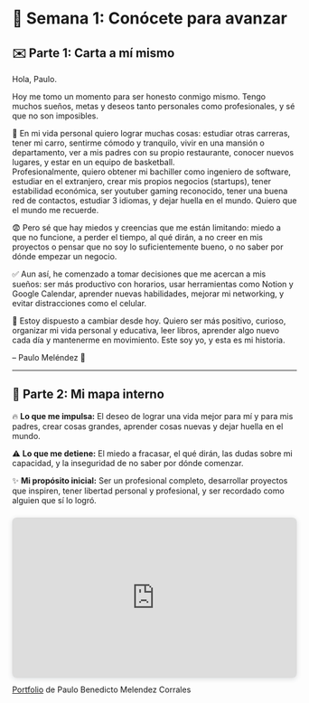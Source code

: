 # 🧠 Semana 1: Conócete para avanzar

## ✉️ Parte 1: Carta a mí mismo

Hola, Paulo.

Hoy me tomo un momento para ser honesto conmigo mismo. Tengo muchos sueños, metas y deseos tanto personales como profesionales, y sé que no son imposibles.

🎯 En mi vida personal quiero lograr muchas cosas: estudiar otras carreras, tener mi carro, sentirme cómodo y tranquilo, vivir en una mansión o departamento, ver a mis padres con su propio restaurante, conocer nuevos lugares, y estar en un equipo de basketball.  
Profesionalmente, quiero obtener mi bachiller como ingeniero de software, estudiar en el extranjero, crear mis propios negocios (startups), tener estabilidad económica, ser youtuber gaming reconocido, tener una buena red de contactos, estudiar 3 idiomas, y dejar huella en el mundo. Quiero que el mundo me recuerde.

😨 Pero sé que hay miedos y creencias que me están limitando: miedo a que no funcione, a perder el tiempo, al qué dirán, a no creer en mis proyectos o pensar que no soy lo suficientemente bueno, o no saber por dónde empezar un negocio.

✅ Aun así, he comenzado a tomar decisiones que me acercan a mis sueños: ser más productivo con horarios, usar herramientas como Notion y Google Calendar, aprender nuevas habilidades, mejorar mi networking, y evitar distracciones como el celular.

🔄 Estoy dispuesto a cambiar desde hoy. Quiero ser más positivo, curioso, organizar mi vida personal y educativa, leer libros, aprender algo nuevo cada día y mantenerme en movimiento. Este soy yo, y esta es mi historia.

– Paulo Meléndez 🚀

---

## 🧭 Parte 2: Mi mapa interno

🔥 **Lo que me impulsa:** El deseo de lograr una vida mejor para mí y para mis padres, crear cosas grandes, aprender cosas nuevas y dejar huella en el mundo.

⚠️ **Lo que me detiene:** El miedo a fracasar, el qué dirán, las dudas sobre mi capacidad, y la inseguridad de no saber por dónde comenzar.

✨ **Mi propósito inicial:** Ser un profesional completo, desarrollar proyectos que inspiren, tener libertad personal y profesional, y ser recordado como alguien que sí lo logró.


<div style="position: relative; width: 100%; height: 0; padding-top: 56.2500%;
 padding-bottom: 0; box-shadow: 0 2px 8px 0 rgba(63,69,81,0.16); margin-top: 1.6em; margin-bottom: 0.9em; overflow: hidden;
 border-radius: 8px; will-change: transform;">
  <iframe loading="lazy" style="position: absolute; width: 100%; height: 100%; top: 0; left: 0; border: none; padding: 0;margin: 0;"
    src="https://www.canva.com/design/DAGi1fa4e2U/SutvLyat9iw3MWB0ofJGsQ/view?embed" allowfullscreen="allowfullscreen" allow="fullscreen">
  </iframe>
</div>
<a href="https:&#x2F;&#x2F;www.canva.com&#x2F;design&#x2F;DAGi1fa4e2U&#x2F;SutvLyat9iw3MWB0ofJGsQ&#x2F;view?utm_content=DAGi1fa4e2U&amp;utm_campaign=designshare&amp;utm_medium=embeds&amp;utm_source=link" target="_blank" rel="noopener">Portfolio</a> de Paulo Benedicto Melendez Corrales
